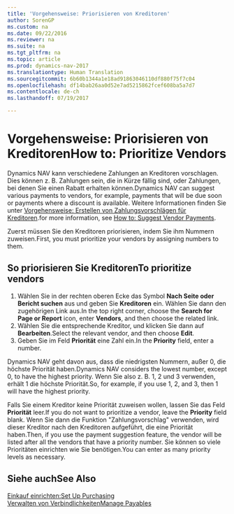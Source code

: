 ```yaml
---
title: 'Vorgehensweise: Priorisieren von Kreditoren'
author: SorenGP
ms.custom: na
ms.date: 09/22/2016
ms.reviewer: na
ms.suite: na
ms.tgt_pltfrm: na
ms.topic: article
ms.prod: dynamics-nav-2017
ms.translationtype: Human Translation
ms.sourcegitcommit: 6b60b1344a1e18ad91863046110df880f75f7c04
ms.openlocfilehash: df14bab26aa0d52e7ad5215862fcef608ba5a7d7
ms.contentlocale: de-ch
ms.lasthandoff: 07/19/2017

---
```


# <a name="how-to-prioritize-vendors"></a><span data-ttu-id="6e990-102">Vorgehensweise: Priorisieren von Kreditoren</span><span class="sxs-lookup"><span data-stu-id="6e990-102">How to: Prioritize Vendors</span></span>
<span data-ttu-id="6e990-103">Dynamics NAV kann verschiedene Zahlungen an Kreditoren vorschlagen. Dies können z. B. Zahlungen sein, die in Kürze fällig sind, oder Zahlungen, bei denen Sie einen Rabatt erhalten können.</span><span class="sxs-lookup"><span data-stu-id="6e990-103">Dynamics NAV can suggest various payments to vendors, for example, payments that will be due soon or payments where a discount is available.</span></span> <span data-ttu-id="6e990-104">Weitere Informationen finden Sie unter [Vorgehensweise: Erstellen von Zahlungsvorschlägen für Kreditoren](payables-how-suggest-vendor-payments.md).</span><span class="sxs-lookup"><span data-stu-id="6e990-104">for more information, see [How to: Suggest Vendor Payments](payables-how-suggest-vendor-payments.md).</span></span>

<span data-ttu-id="6e990-105">Zuerst müssen Sie den Kreditoren priorisieren, indem Sie ihm Nummern zuweisen.</span><span class="sxs-lookup"><span data-stu-id="6e990-105">First, you must prioritize your vendors by assigning numbers to them.</span></span>

## <a name="to-prioritize-vendors"></a><span data-ttu-id="6e990-106">So priorisieren Sie Kreditoren</span><span class="sxs-lookup"><span data-stu-id="6e990-106">To prioritize vendors</span></span>
1. <span data-ttu-id="6e990-107">Wählen Sie in der rechten oberen Ecke das Symbol **Nach Seite oder Bericht suchen** aus und geben Sie **Kreditoren** ein. Wählen Sie dann den zugehörigen Link aus.</span><span class="sxs-lookup"><span data-stu-id="6e990-107">In the top right corner, choose the **Search for Page or Report** icon, enter **Vendors**, and then choose the related link.</span></span>
2. <span data-ttu-id="6e990-108">Wählen Sie die entsprechende Kreditor, und klicken Sie dann auf **Bearbeiten**.</span><span class="sxs-lookup"><span data-stu-id="6e990-108">Select the relevant vendor, and then choose **Edit**.</span></span>
3. <span data-ttu-id="6e990-109">Geben Sie im Feld **Priorität** eine Zahl ein.</span><span class="sxs-lookup"><span data-stu-id="6e990-109">In the **Priority** field, enter a number.</span></span>

<span data-ttu-id="6e990-110">Dynamics NAV geht davon aus, dass die niedrigsten Nummern, außer 0, die höchste Priorität haben.</span><span class="sxs-lookup"><span data-stu-id="6e990-110">Dynamics NAV considers the lowest number, except 0, to have the highest priority.</span></span> <span data-ttu-id="6e990-111">Wenn Sie also z. B. 1, 2 und 3 verwenden, erhält 1 die höchste Priorität.</span><span class="sxs-lookup"><span data-stu-id="6e990-111">So, for example, if you use 1, 2, and 3, then 1 will have the highest priority.</span></span>

<span data-ttu-id="6e990-112">Falls Sie einem Kreditor keine Priorität zuweisen wollen, lassen Sie das Feld **Priorität** leer.</span><span class="sxs-lookup"><span data-stu-id="6e990-112">If you do not want to prioritize a vendor, leave the **Priority** field blank.</span></span> <span data-ttu-id="6e990-113">Wenn Sie dann die Funktion "Zahlungsvorschlag" verwenden, wird dieser Kreditor nach den Kreditoren aufgeführt, die eine Priorität haben.</span><span class="sxs-lookup"><span data-stu-id="6e990-113">Then, if you use the payment suggestion feature, the vendor will be listed after all the vendors that have a priority number.</span></span> <span data-ttu-id="6e990-114">Sie können so viele Prioritäten einrichten wie Sie benötigen.</span><span class="sxs-lookup"><span data-stu-id="6e990-114">You can enter as many priority levels as necessary.</span></span>

## <a name="see-also"></a><span data-ttu-id="6e990-115">Siehe auch</span><span class="sxs-lookup"><span data-stu-id="6e990-115">See Also</span></span>
[<span data-ttu-id="6e990-116">Einkauf einrichten:</span><span class="sxs-lookup"><span data-stu-id="6e990-116">Set Up Purchasing</span></span>](purchasing-setup-purchasing.md)  
[<span data-ttu-id="6e990-117">Verwalten von Verbindlichkeiten</span><span class="sxs-lookup"><span data-stu-id="6e990-117">Manage Payables</span></span>](payables-manage-payables.md)

